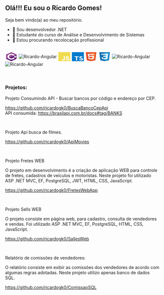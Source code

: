## Olá!!! Eu sou o Ricardo Gomes! 
Seja bem vindo(a) ao meu repositório. 

- 🔭 Sou desenvolvedor .NET
- 🌱 Estudante do curso de Análise e Desenvolvimento de Sistemas
- 👯 Estou procurando recolocação profissional

<div style="display: inline_block"><br>
  <img align="center" alt="Ricardo-Csharp" height="30" width="40" src="https://raw.githubusercontent.com/devicons/devicon/master/icons/csharp/csharp-original.svg">
  <img align="center" alt="Ricardo-Angular" height="30" width="40" src="https://cdn.jsdelivr.net/gh/devicons/devicon/icons/angularjs/angularjs-original.svg" />
  <img align="center" alt="Rafa-Js" height="30" width="40" src="https://raw.githubusercontent.com/devicons/devicon/master/icons/javascript/javascript-plain.svg">
  <img align="center" alt="Rafa-Ts" height="30" width="40" src="https://raw.githubusercontent.com/devicons/devicon/master/icons/typescript/typescript-plain.svg">
  <img align="center" alt="Rafa-HTML" height="30" width="40" src="https://raw.githubusercontent.com/devicons/devicon/master/icons/html5/html5-original.svg">
  <img align="center" alt="Rafa-CSS" height="30" width="40" src="https://raw.githubusercontent.com/devicons/devicon/master/icons/css3/css3-original.svg">
  <img align="center" alt="Ricardo-Angular" height="30" width="40" src="https://cdn.jsdelivr.net/gh/devicons/devicon/icons/postgresql/postgresql-original.svg" />  
  <img align="center" alt="Ricardo-Angular" height="30" width="40" src="https://cdn.jsdelivr.net/gh/devicons/devicon/icons/microsoftsqlserver/microsoftsqlserver-plain.svg" />
</div><br><br>

<h3>Projetos:</h3>

Projeto Consumindo API - Buscar bancos por código e endereço por CEP.

https://github.com/ricardogk0/BuscaBancoCepApi 
<br>
API consumida: https://brasilapi.com.br/docs#tag/BANKS

<br>

Projeto Api busca de filmes.

https://github.com/ricardogk0/ApiMovies

<br>

Projeto Fretes WEB

O projeto em desenvolvimento é a criação de aplicação WEB para controle de fretes, cadastros de veículos e motoristas. Neste projeto foi utilizado ASP .NET MVC, EF, PostgreSQL, JWT, HTML, CSS, JavaScript.

https://github.com/ricardogk0/FretesWebApp

<br>

Projeto Sells WEB

O projeto consiste em página web, para cadastro, consulta de vendedores e vendas. Foi utilizado ASP .NET MVC, EF, PostgreSQL, HTML, CSS, JavaScript.

https://github.com/ricardogk0/SallesWeb

<br>

Relatório de comissões de vendedores:

O relatório consiste em exibir as comissões dos vendedores de acordo com algumas regras adotadas. Neste projeto utilizo apenas banco de dados SQL.

https://github.com/ricardogk0/ComissaoSQL

